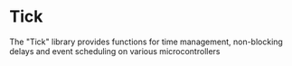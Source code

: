 Tick
====

The "Tick" library provides functions for time management, non-blocking delays and event scheduling on various microcontrollers
